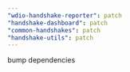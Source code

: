 ```yaml
---
"wdio-handshake-reporter": patch
"handshake-dashboard": patch
"common-handshakes": patch
"handshake-utils": patch
---
```


bump dependencies
